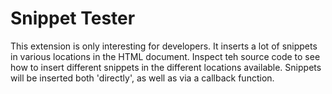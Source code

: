 Snippet Tester
==============

This extension is only interesting for developers. It inserts a lot of snippets
in various locations in the HTML document. Inspect teh source code to see how
to insert different snippets in the different locations available. Snippets will
be inserted both 'directly', as well as via a callback function.

